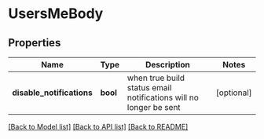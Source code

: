 # UsersMeBody

## Properties
Name | Type | Description | Notes
------------ | ------------- | ------------- | -------------
**disable_notifications** | **bool** | when true build status email notifications will no longer be sent | [optional] 

[[Back to Model list]](../README.md#documentation-for-models) [[Back to API list]](../README.md#documentation-for-api-endpoints) [[Back to README]](../README.md)

